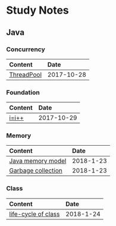 Study Notes
===========

Java
----

### Concurrency

Content      | Date
:------- | :---------
[ThreadPool](./java/doc/concurrency/thread-pool.md)| 2017-10-28

### Foundation

Content      | Date
:------- | :---------
[i=i++](./java/doc/foundation/i=i++.md)| 2017-10-29


### Memory

Content      | Date
:------- | :---------
[Java memory model](./java/doc/memory/memory.md)| 2018-1-23
[Garbage collection](./java/doc/gc/gc.md)| 2018-1-23

### Class

Content      | Date
:------- | :---------
[life-cycle of class](./java/doc/class/life-cycle.md)| 2018-1-24




